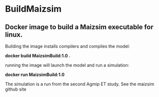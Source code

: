 # BuildMaizsim
## Docker image to build a Maizsim executable for linux.
Building the image installs compilers and  compiles the model:

**docker build MaizsimBuild:1.0 .**

running the image will launch the model and run a simulation:

**docker run MaizsimBuild:1.0**

The simulation is a run from the second Agmip  ET study. See the maizsim github site

